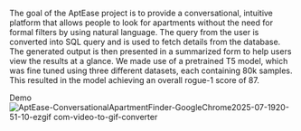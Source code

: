 The goal of the AptEase project is to provide a conversational, intuitive platform that allows people to look for apartments without the need for formal filters by using natural language. The query from the user is converted into SQL query and is used to fetch details from the database. The generated output is then presented in a summarized form to help users view the results at a glance. We made use of a pretrained T5 model, which was fine tuned using three different datasets, each containing 80k samples. This resulted in the model achieving an overall rogue-1 score of 87. 

Demo <br>
![AptEase-ConversationalApartmentFinder-GoogleChrome2025-07-1920-51-10-ezgif com-video-to-gif-converter](https://github.com/user-attachments/assets/e08075ba-fee8-4e64-ac12-05eecbb76e8e)
